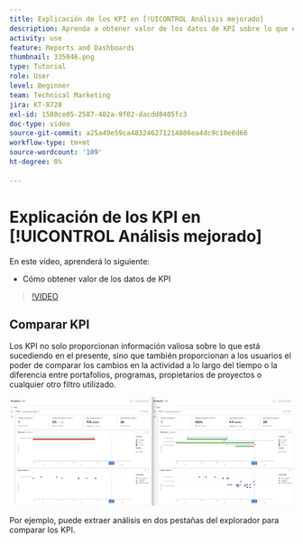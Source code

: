 ```yaml
---
title: Explicación de los KPI en [!UICONTROL Análisis mejorado]
description: Aprenda a obtener valor de los datos de KPI sobre lo que está sucediendo en el presente, así como las tendencias del pasado.
activity: use
feature: Reports and Dashboards
thumbnail: 335046.png
type: Tutorial
role: User
level: Beginner
team: Technical Marketing
jira: KT-8728
exl-id: 1580ce05-2587-402a-9f02-dacdd8405fc3
doc-type: video
source-git-commit: a25a49e59ca483246271214886ea4dc9c10e8d66
workflow-type: tm+mt
source-wordcount: '109'
ht-degree: 0%

---
```


# Explicación de los KPI en [!UICONTROL Análisis mejorado]

En este vídeo, aprenderá lo siguiente:

* Cómo obtener valor de los datos de KPI

>[!VIDEO](https://video.tv.adobe.com/v/335046/?quality=12&learn=on)

## Comparar KPI

Los KPI no solo proporcionan información valiosa sobre lo que está sucediendo en el presente, sino que también proporcionan a los usuarios el poder de comparar los cambios en la actividad a lo largo del tiempo o la diferencia entre portafolios, programas, propietarios de proyectos o cualquier otro filtro utilizado.

![Imagen que muestra dos fichas de explorador en paralelo](assets/section-2-0.png)

Por ejemplo, puede extraer análisis en dos pestañas del explorador para comparar los KPI.
